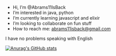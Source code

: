- Hi, I’m @Abrams11IsBack
- I’m interested in java, python
- I’m currently learning javascript and elixir
- I’m looking to collaborate on fun stuff
- How to reach me: abrams11isback@gmail.com

I have no problems speaking with English

[![Anurag's GitHub stats](https://github-readme-stats.vercel.app/api?username=Abrams11IsBack)](https://github.com/anuraghazra/github-readme-stats)
